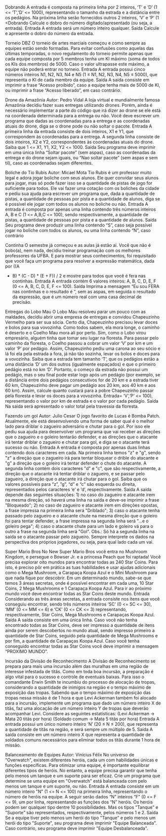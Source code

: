 Dobrando
A entrada é composta na primeira linha por 2 inteiros, ‘T’ e ‘D’ (1 <=
‘T’,‘D’ <= 1000), representando o tamanho da estrada e a distância entre os
pedágios. Na próxima linha serão fornecidos outros 2 inteiros, ‘V’ e ‘P’ (1 <Dobrando
Calcule o dobro do número digitado/apresentado (ou seja, a entrada).
Entrada
A entrada será um número inteiro qualquer.
Saída
Calcule e apresente o dobro do número da entrada.

Torneio DBZ
O torneio de artes marciais
começou e como sempre as equipes
estão sendo formadas. Para evitar
confusões como aquelas das últimas
temporadas, o novo regulamento do
torneio permite apenas que cada
equipe composta por 5 membros
tenha um KI máximo (soma de todos
os KIs dos membros) de 5000. Caso o
valor ultrapasse este máximo, a
equipe não poderá entrar no torneio.
Entrada
A entrada possui cinco números inteiros N1, N2, N3, N4 e N5 (1 ≤ N1, N2, N3, N4,
N5 ≤ 5000), que representa o KI de cada membro da equipe.
Saída
A saída consiste em imprimir a frase “Acesso proibido”, caso a equipe tenha mais
de 5000 de KI, ou imprimir a frase “Acesso liberado”, em caso contrário.

Drone da Amazônia
Autor: Pedro Vidal
A loja virtual e mundialmente famosa Amazônia decidiu fazer suas
entregas utilizando drones. Porém, ainda é necessário implementar a parte do
código que irá dizer ao drone se ele está na coordenada determinada para a
entrega ou não. Você deve escrever um programa que dadas as coordenadas
para a entrega e as coordenadas atuais do drone, diga se o drone pode ou não
soltar o pacote.
Entrada
A primeira linha da entrada consiste de dois inteiros, X1 e Y1, que correspondem
às coordenadas para a entrega. A segunda linha consiste de dois inteiros, X2 e Y2,
correspondentes às coordenadas atuais do drone. Saiba que 1 <= X1, Y1, X2, Y2 <= 1000.
Saída
Seu programa deve imprimir em uma única linha “Soltar pacote” (sem aspas), caso
as coordenadas da entrega e do drone sejam iguais, ou “Nao soltar pacote” (sem aspas e
sem til), caso as coordenadas sejam diferentes.

Boliche do Tio Rubis
Autor: Micael Mota
Tio Rubis é um professor muito legal e
adora jogar boliche com seus alunos. Ele quer
convidar seus alunos para jogar, mas só pode
fazer isso se a quantidade de pistas de jogo for
suficiente para todos.
Ele vai fazer uma cotação com os
boliches da cidade e pediu sua ajuda para
escrever um programa que, dada a quantidade
de pistas, a quantidade de pessoas por pista e a
quantidade de alunos, diga se é possível ele
jogar com todos os alunos no boliche ou
não.
Entrada
A entrada é composta por apenas uma linha contendo três números inteiros A, B e C (1 <=
A,B,C <= 100), sendo respectivamente, a quantidade de pistas, a quantidade de pessoas por pista e a
quantidade de alunos.
Saída
Seu programa deve produzir uma linha contendo “S”, caso seja possível jogar no boliche
com todos os alunos, ou uma linha contendo “N”, caso contrário

Continha
O semestre já começou e as aulas já estão ai. Você que não é bobo(a), nem nada, decidiu
treinar programação com os melhores professores da UFBA. E para mostrar seus conhecimentos,
foi requisitado que você faça um programa para resolver a expressão matemática, dada por ((A
+ B) * (C - D) * (E + F)) / 2 e mostre para todos que você é fera nas continhas.
Entrada
A entrada contém 6 valores inteiros: A, B, C, D, E, F (0 <= A, B, C, D, E, F <= 100).
Saída
Imprima a mensagem “Eu sou FERA nas continhas e o resultado é ”, sem as aspas, em
seguida o resultado da expressão, que é um número real com uma casa decimal de precisão.

Entregas do Lobo Mau
O Lobo Mau resolveu parar um pouco com as maldades, decidiu abrir uma
empresa de entregas e convidou Chapeuzinho Vermelho para ser sua sócia.
Certo dia, Chapeuzinho precisou levar doces e bolos para sua vovozinha.
Como todos sabem, ela mora longe, o caminho é deserto e o Coelho Mau mora ali
por perto. Sim, como o Lobo virou empresário, alguém tinha que tomar seu lugar
na floresta. Para passar pelo caminho da floresta, o Coelho passou a cobrar um
valor ‘V’ por km e um valor ‘P’ por pedágio. Assim, Chapeuzinho pediu uma
carona ao seu sócio e lá foi ela pela estrada a fora, já não tão sozinha, levar os
bolos e doces para a vovozinha.
Saiba que a estrada tem tamanho ‘T’, que os pedágios estão a uma distância
‘D’ um dos outros (igualmente espaçados) e que o primeiro pedágio está no
km ‘D’. Portanto, o começo da estrada não possui um pedágio, mas o seu final
pode estar logo após um pedágio (por exemplo, se a distância entre dois
pedágios consecutivos for de 20 km e a estrada tiver 60 km, Chapeuzinho
deve pagar um pedágio aos 20 km, aos 40 km e aos 60 km). Assim, calcule
quanto custará para a pobre Chapeuzinho passar pela floresta e levar os doces
para a vovozinha.
Entrada=
‘V’,‘P’ <= 100), representando o valor por km de estrada e o valor por cada
pedágio.
Saída
Na saída será apresentado o valor total pela travessia da floresta.

Fazendo um gol
Autor: Julio Cesar
O jogo favorito de Lucas é Bomba Patch. Atualmente, ele está desenvolvendo uma
forma de saber qual é o melhor lado para driblar o zagueiro adversário e chutar para o
gol. Por isso ele pediu sua ajuda para desenvolver um programa que vai receber as
direções que o zagueiro e o goleiro tentarão defender, e as direções que o atacante irá
tentar driblar o zagueiro e chutar para gol, e diga se o atacante terá sucesso ou não.
Entrada
A entrada é composta por apenas duas linhas contendo dois caracteres em cada. Na primeira
linha temos "z" e "g", sendo "z" a direção que o zagueiro irá para tentar bloquear o drible do
atacante e "g" a direção que o goleiro irá tentar defender o chute do atacante. A segunda linha
contém dois caracteres "d" e "c", que são respectivamente, a direção que o atacante irá tentar
driblar o zagueiro, e se passar pelo zagueiro, a direção que o atacante irá chutar para o gol. Saiba
que os valores possíveis para “z”, ”g”, “d” e “c” são esquerda ou direita, representados pelos
caracteres ‘e’ e ‘d’, respectivamente.
Saída
A saída depende das seguintes situações: 1) no caso do zagueiro e atacante irem na mesma
direção, só haverá uma linha na saída e deve-se imprimir a frase "Bloqueado"; 2) no caso de
zagueiro e atacante irem em direções opostas, a frase impressa na primeira linha será "Driblado";
3) caso o atacante tenha passado pelo zagueiro e o atacante chute na mesma direção que o goleiro
foi para tentar defender, a frase impressa na segunda linha será "...e o goleiro pega"; 4) caso o
atacante chute para um lado e goleiro vá para o outro a frase na segunda linha será "Gol".
Obs.: Só há a segunda linha na saída se o atacante passar pelo zagueiro. Sempre
interprete os dados na perspectiva dos próprios jogadores, ou seja, para qual lado cada um vai.

Super Mario Bros
No New Super Mario Bros você entra no Mushroom Kingdom, e persegue o
Bowser Jr. e a princesa Peach que foi raptada! Você precisa explorar oito mundos
para encontrar todas as 240 Star Coins. Para isto, é preciso pôr em prática as tuas
habilidades e usar ajudas adicionais como o Mega Mushroom, a Carapaça Koopa Azul
e o Mini Mushroom para que nada fique por descobrir. Em um determinado mundo,
sabe-se que temos 3 áreas secretas, onde é possível encontrar em cada uma, 10
Star Coins, 2 Mega Mushrooms e 1 Carapaça Koopa Azul. Para ir ao próximo
mundo você deve encontrar todas as Star Coins deste mundo.
Entrada
Considerando as três áreas secretas, a entrada consiste nos itens que você
conseguiu encontrar, sendo três números inteiros ‘SC’ (0 <= SC <= 30), ‘MM’ (0 <=
MM <= 6) e ‘CK’ (0 <= CK <= 3) representando, respectivamente, Star Coins, Mega
Mushrooms e Carapaças Koopa Azul.
Saída
A saída consiste em uma única linha. Caso você não tenha encontrado todas as
Star Coins, deve ser impresso a quantidade de itens ainda por serem descobertos
no mundo atual, sendo impresso primeiro a quantidade de Star Coins, seguido
pela quantidade de Mega Mushrooms e por fim, a quantidade de Carapaças
Koopa Azul. Caso você tenha conseguido encontrar todas as Star Coins você deve
imprimir a mensagem “PROXIMO MUNDO”.

Incursão da Divisão de Reconhecimento
A Divisão de Reconhecimento se prepara para mais
uma incursão além das muralhas em uma região de
interesse infestada de titãs. Como em toda boa incursão, a
preparação é algo vital para o sucesso e controle de
eventuais baixas. Para isso o comandante Erwin Smith te
incumbiu do processo de alocação de tropas, considerando a
quantidade de inimigos na região e o tempo máximo de
exposição das tropas.
Sabendo que o tempo máximo de exposição das
tropas nessa missão é de 1 hora e que Levi Ackerman
também foi alocado para a incursão, implemente um
programa que dado um número inteiro X de titãs, faz uma
alocação de um número inteiro Y de tropas que deverão
acompanhar Levi.
Considere as seguintes estatísticas:
(Levi Ackerman -> Mata 20 titãs por hora)
(Soldado comum -> Mata 5 titãs por hora)
Entrada
A entrada possui um único número inteiro ‘N’ (20 ≤ N ≤ 200), que representa
a quantidade de titãs na região, e será sempre um múltiplo de 5.
Saída
A saída consiste em um número inteiro X que representa a quantidade de
soldados comuns necessários para eliminar todos os titãs durante 1 hora de missão.

Balanceamento de Equipes
Autor: Vinícius Félix
No universo de "Overwatch", existem
diferentes heróis, cada um com habilidades
únicas e funções específicas. Para otimizar
uma equipe, é importante equilibrar
diferentes tipos de heróis. No entanto, a
equipe precisa garantir que tenha pelo menos
um tanque e um suporte para ser eficaz.
Crie um programa que determine se
uma equipe em "Overwatch" está balanceada
com pelo menos um tanque e um suporte, ou
não.
Entrada
A entrada consiste em um número inteiro "N" (1 <= N <= 100) na primeira linha,
representando o número de heróis na equipe. A seguir serão dados “N” inteiros “F” (0 <= F <= 9),
um por linha, representando as funções dos “N” heróis. Os heróis podem ser qualquer tipo
dentre 10 possibilidades. Mas os tipos "Tanque" e "Suporte" são representados,
respectivamente, pelos números 1 e 2.
Saída
Se a equipe tiver pelo menos um herói do tipo "Tanque" e pelo menos um herói do tipo
"Suporte", seu programa deve imprimir "Equipe Balanceada". Caso contrário, seu programa
deve imprimir "Equipe Desbalanceada".
